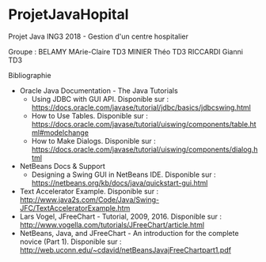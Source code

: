 # ProjetJavaHopital
Projet Java ING3 2018 - Gestion d'un centre hospitalier

Groupe : 
    BELAMY MArie-Claire     TD3
    MINIER Théo             TD3
    RICCARDI Gianni         TD3

Bibliographie

- Oracle Java Documentation - The Java Tutorials
    - Using JDBC with GUI API. Disponible sur : https://docs.oracle.com/javase/tutorial/jdbc/basics/jdbcswing.html
    - How to Use Tables. Disponible sur : https://docs.oracle.com/javase/tutorial/uiswing/components/table.html#modelchange
    - How to Make Dialogs. Disponible sur : https://docs.oracle.com/javase/tutorial/uiswing/components/dialog.html
- NetBeans Docs & Support
    - Designing a Swing GUI in NetBeans IDE. Disponible sur : https://netbeans.org/kb/docs/java/quickstart-gui.html
- Text Accelerator Example. Disponible sur : http://www.java2s.com/Code/Java/Swing-JFC/TextAcceleratorExample.htm
- Lars Vogel, JFreeChart - Tutorial, 2009, 2016. Disponible sur : http://www.vogella.com/tutorials/JFreeChart/article.html
- NetBeans, Java, and JFreeChart - An introduction for the complete novice (Part 1). Disponible sur : http://web.uconn.edu/~cdavid/netBeansJavajFreeChartpart1.pdf
